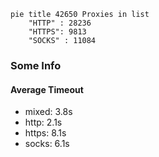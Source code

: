 
```mermaid
pie title 42650 Proxies in list
    "HTTP" : 28236
    "HTTPS": 9813
    "SOCKS" : 11084
```

### Some Info
#### Average Timeout

- mixed: 3.8s
- http: 2.1s
- https: 8.1s
- socks: 6.1s